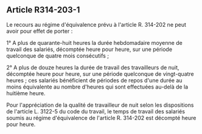 ## Article R314-203-1

Le recours au régime d'équivalence prévu à l'article R. 314-202 ne peut avoir pour effet de porter :

1° A plus de quarante-huit heures la durée hebdomadaire moyenne de travail des salariés, décomptée heure
pour heure, sur une période quelconque de quatre mois consécutifs ;

2° A plus de douze heures la durée de travail des travailleurs de nuit, décomptée heure pour heure, sur une
période quelconque de vingt-quatre heures ; ces salariés bénéficient de périodes de repos d'une durée au
moins équivalente au nombre d'heures qui sont effectuées au-delà de la huitième heure.

Pour l'appréciation de la qualité de travailleur de nuit selon les dispositions de l'article L. 3122-5 du code du
travail, le temps de travail des salariés soumis au régime d'équivalence de l'article R. 314-202 est décompté
heure pour heure.

